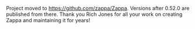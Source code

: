 Project moved to https://github.com/zappa/Zappa. Versions after 0.52.0 are published from there. Thank you Rich Jones for all your work on creating Zappa and maintaining it for years!
